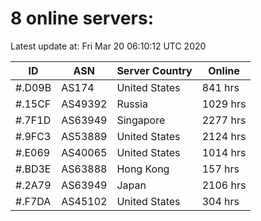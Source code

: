 # 8 online servers:

Latest update at: Fri Mar 20 06:10:12 UTC 2020

| ID | ASN | Server Country | Online |
| -- | --- | -------------- | ------ |
| #.D09B | AS174 | United States | 841 hrs |
| #.15CF | AS49392 | Russia | 1029 hrs |
| #.7F1D | AS63949 | Singapore | 2277 hrs |
| #.9FC3 | AS53889 | United States | 2124 hrs |
| #.E069 | AS40065 | United States | 1014 hrs |
| #.BD3E | AS63888 | Hong Kong | 157 hrs |
| #.2A79 | AS63949 | Japan | 2106 hrs |
| #.F7DA | AS45102 | United States | 304 hrs |

